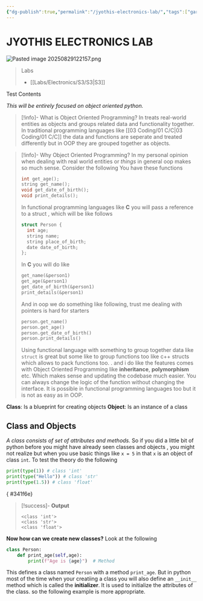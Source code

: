 ```yaml
---
{"dg-publish":true,"permalink":"/jyothis-electronics-lab/","tags":["gardenEntry"]}
---
```


# JYOTHIS ELECTRONICS LAB

![Pasted image 20250829122157.png](/img/user/attachments/Pasted%20image%2020250829122157.png)


> Labs 
> - [[Labs/Electronics/S3/S3\|S3]]


Test Contents

*This will be entirely focused on object oriented python.*

>[!info]- What is Object Oriented Programming?
>In treats real-world entities as objects and groups related data and functionality together. In traditional programming languages like [[03 Coding/01 C/C\|03 Coding/01 C/C]] the data and functions are seperate and treated differently but in OOP they are grouped together as objects. 

>[!info]- Why Object Oriented Programming?
>In my personal opinion when dealing with real world entities or *things* in general oop makes so much sense. Consider the following 
>You have these functions  
>```c
>int get_age();
>string get_name();
>void get_date_of_birth();
>void print_details();
>```
>In functional programming languages like **C** you will pass a reference to a struct , which will be like follows
>```c
>struct Person {
>	int age;
>	string name;
>	string place_of_birth;
>	date date_of_birth;
>};
>```
>In **C** you will do like 
>```c
>get_name(&person1)
>get_age(&person1)
>get_date_of_birth(&person1)
>print_details(&person1)
>```
>And in oop we do something like following, trust me dealing with pointers is hard for starters
>```python
>person.get_name()
>person.get_age()
>person.get_date_of_birth()
>person.print_details()
>```
>Using functional language with something to group together data like `struct` is great but some like to group functions too like c++ structs which allows to pack functions too. . and i do like the features comes with Object Oriented Programming like **inheritance**, **polymorphism** etc. Which makes sense and updating the codebase much easier. You can always change the logic of the function without changing the interface. It is possible in functional programming languages too but it is not as easy as in OOP.


**Class**: Is a blueprint for creating objects
**Object**: Is an instance of a class

## Class  and Objects
*A class consists of set of attributes and methods.* 
So if you did a little bit of python before you might have already seen classes and objects , you might not realize but when you use basic things like `x = 5` in that `x` is an object of class `int`. To test the theory do the following

```python
print(type(1)) # class 'int'
print(type("Hello")) # class 'str'
print(type(1.5)) # class 'float'
```
{ #341f6e}


>[!success]- **Output**
>```
><class 'int'>
><class 'str'>
><class 'float'>
>```


**Now how can we create new classes?** Look at the following
```python
class Person:
	def print_age(self,age):
		print(f"Age is {age}")  # Method
```
This defines a class named `Person` with a method `print_age`. But in python most of the time when your creatiing a class you will also define an `__init__` method which is called the **initializer**. It is used to initialize the attributes of the class. so the following example is more appropriate. 
